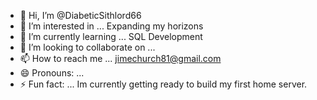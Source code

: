 - 👋 Hi, I’m @DiabeticSithlord66
- 👀 I’m interested in ... Expanding my horizons 
- 🌱 I’m currently learning ... SQL Development
- 💞️ I’m looking to collaborate on ...
- 📫 How to reach me ... jimechurch81@gmail.com
- 😄 Pronouns: ...
- ⚡ Fun fact: ... Im currently getting ready to build my first home server.

<!---
DiabeticSithlord66/DiabeticSithlord66 is a ✨ special ✨ repository because its `README.md` (this file) appears on your GitHub profile.
You can click the Preview link to take a look at your changes.
--->

